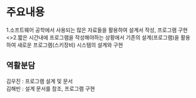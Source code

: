 # 주요내용
1.소프트웨어 공학에서 사용되는 많은 자료들을 활용하여 설계서 작성, 프로그램 구현
<>2.짧은 시간내에 프로그램을 작성해야하는 상황에서 기존의 설계(프로그램)을 활용하여 새로운 프로그램(스키장비) 시스템의
설계와 구현


## 역활분담 
김우진 : 프로그램 설계 및 문서
<br>김해빈 : 설계 문서를 참조, 프로그램 구현
